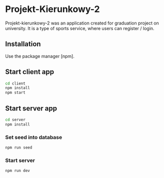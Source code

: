 # Projekt-Kierunkowy-2

Projekt-kierunkowy-2 was an application created for graduation project on university.
It is a type of sports service, where users can register / login.

## Installation

Use the package manager [npm].

## Start client app 

```bash
cd client
npm install
npm start
```

## Start server app 

```bash
cd server
npm install
```

### Set seed into database
```bash
npm run seed
```

### Start server
```bash
npm run dev
```
